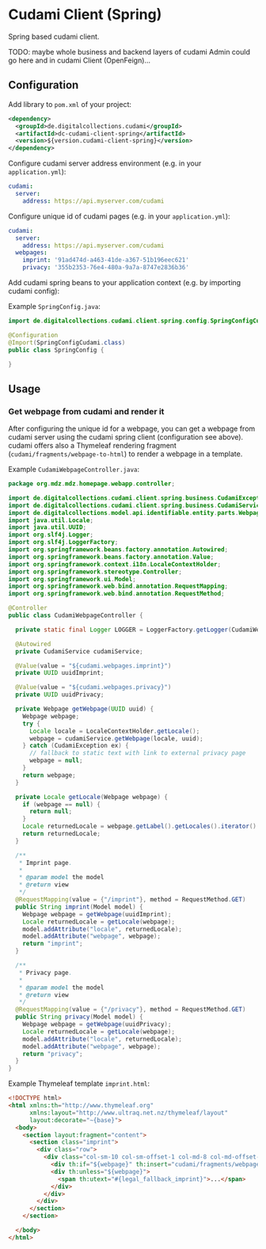 # Cudami Client (Spring)

Spring based cudami client.

TODO: maybe whole business and backend layers of cudami Admin could go here and in cudami Client (OpenFeign)...

## Configuration

Add library to `pom.xml` of your project:

```xml
<dependency>
  <groupId>de.digitalcollections.cudami</groupId>
  <artifactId>dc-cudami-client-spring</artifactId>
  <version>${version.cudami-client-spring}</version>
</dependency>
```

Configure cudami server address environment (e.g. in your `application.yml`):

```yml
cudami:
  server:
    address: https://api.myserver.com/cudami
```

Configure unique id of cudami pages (e.g. in your `application.yml`):

```yml
cudami:
  server:
    address: https://api.myserver.com/cudami
  webpages:
    imprint: '91ad474d-a463-41de-a367-51b196eec621'
    privacy: '355b2353-76e4-480a-9a7a-8747e2836b36'
```

Add cudami spring beans to your application context (e.g. by importing cudami config):

Example `SpringConfig.java`:

```java
import de.digitalcollections.cudami.client.spring.config.SpringConfigCudami;

@Configuration
@Import(SpringConfigCudami.class)
public class SpringConfig {

}
```

## Usage

### Get webpage from cudami and render it

After configuring the unique id for a webpage, you can get a webpage from cudami server using the cudami spring client (configuration see above). cudami offers also a Thymeleaf rendering fragment (`cudami/fragments/webpage-to-html`) to render a webpage in a template.

Example `CudamiWebpageController.java`:

```java
package org.mdz.mdz.homepage.webapp.controller;

import de.digitalcollections.cudami.client.spring.business.CudamiException;
import de.digitalcollections.cudami.client.spring.business.CudamiService;
import de.digitalcollections.model.api.identifiable.entity.parts.Webpage;
import java.util.Locale;
import java.util.UUID;
import org.slf4j.Logger;
import org.slf4j.LoggerFactory;
import org.springframework.beans.factory.annotation.Autowired;
import org.springframework.beans.factory.annotation.Value;
import org.springframework.context.i18n.LocaleContextHolder;
import org.springframework.stereotype.Controller;
import org.springframework.ui.Model;
import org.springframework.web.bind.annotation.RequestMapping;
import org.springframework.web.bind.annotation.RequestMethod;

@Controller
public class CudamiWebpageController {

  private static final Logger LOGGER = LoggerFactory.getLogger(CudamiWebpageController.class);

  @Autowired
  private CudamiService cudamiService;

  @Value(value = "${cudami.webpages.imprint}")
  private UUID uuidImprint;

  @Value(value = "${cudami.webpages.privacy}")
  private UUID uuidPrivacy;

  private Webpage getWebpage(UUID uuid) {
    Webpage webpage;
    try {
      Locale locale = LocaleContextHolder.getLocale();
      webpage = cudamiService.getWebpage(locale, uuid);
    } catch (CudamiException ex) {
      // fallback to static text with link to external privacy page
      webpage = null;
    }
    return webpage;
  }

  private Locale getLocale(Webpage webpage) {
    if (webpage == null) {
      return null;
    }
    Locale returnedLocale = webpage.getLabel().getLocales().iterator().next();
    return returnedLocale;
  }

  /**
   * Imprint page.
   *
   * @param model the model
   * @return view
   */
  @RequestMapping(value = {"/imprint"}, method = RequestMethod.GET)
  public String imprint(Model model) {
    Webpage webpage = getWebpage(uuidImprint);
    Locale returnedLocale = getLocale(webpage);
    model.addAttribute("locale", returnedLocale);
    model.addAttribute("webpage", webpage);
    return "imprint";
  }

  /**
   * Privacy page.
   *
   * @param model the model
   * @return view
   */
  @RequestMapping(value = {"/privacy"}, method = RequestMethod.GET)
  public String privacy(Model model) {
    Webpage webpage = getWebpage(uuidPrivacy);
    Locale returnedLocale = getLocale(webpage);
    model.addAttribute("locale", returnedLocale);
    model.addAttribute("webpage", webpage);
    return "privacy";
  }
}
```

Example Thymeleaf template `imprint.html`:

```html
<!DOCTYPE html>
<html xmlns:th="http://www.thymeleaf.org"
      xmlns:layout="http://www.ultraq.net.nz/thymeleaf/layout"
      layout:decorate="~{base}">
  <body>
    <section layout:fragment="content">
      <section class="imprint">
        <div class="row">
          <div class="col-sm-10 col-sm-offset-1 col-md-8 col-md-offset-2">
            <div th:if="${webpage}" th:insert="cudami/fragments/webpage-to-html :: renderWebpage(${webpage}, ${locale})"></div>
            <div th:unless="${webpage}">
              <span th:utext="#{legal_fallback_imprint}">...</span>
            </div>
          </div>
        </div>
      </section>
    </section>

  </body>
</html>

```
